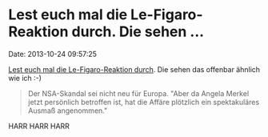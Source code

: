 Lest euch mal die Le-Figaro-Reaktion durch. Die sehen \...
==========================================================

Date: 2013-10-24 09:57:25

[Lest euch mal die Le-Figaro-Reaktion
durch](http://spiegel.de/article.do?id=929669). Die sehen das offenbar
ähnlich wie ich :-)

> Der NSA-Skandal sei nicht neu für Europa. \"Aber da Angela Merkel
> jetzt persönlich betroffen ist, hat die Affäre plötzlich ein
> spektakuläres Ausmaß angenommen.\"

HARR HARR HARR
